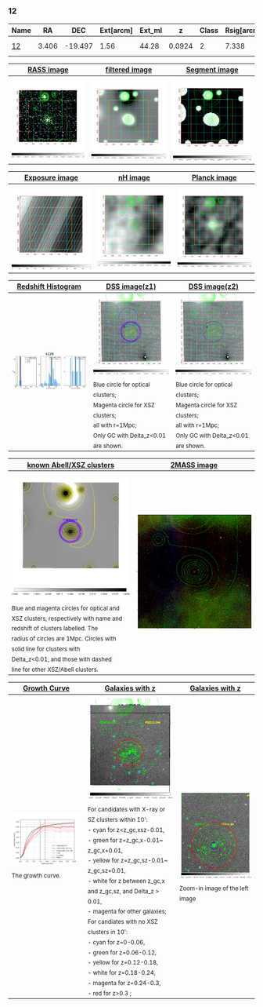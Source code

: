 <div STYLE="page-break-after: always;"></div>

### 12

|Name          |RA          |DEC      | Ext[arcm] | Ext_ml | z    | Class| Rsig[arcmin] | CRsig[c/s] | CR500[c/s] | R500[Mpc] |L500[erg/s]|F500[erg/s/cm^2]| M500[Msun]|Tx[keV]|beta|GC(XSZ,Delta_z<0.01)| GC(OPT,Delta_z<0.01)|GC|alias|
|--------------|------------|------------|---|---|-----------|--------|------|------|----|----|----|----|----|----|----|----|----|----|---|
|[12](script/12.md)     | 3.406       | -19.497       | 1.56    | 44.28   | 0.0924 | 2   | 7.338 |0.297 |0.310 |0.949 |1.293e+44 |6.037e-12 |2.652e+14 |4.023 |0.906 |Tar, |Wen, |Tar, A, |k126|

|[RASS image](../image/12/12_img.pdf)|[filtered image](../image/12/12_fil.pdf)|[Segment image](../image/12/12_seg.pdf)|
|-------------------|--------------------|-------------------|
| <img src="../image/12/12_img.png" width="300">  | <img src="../image/12/12_fil.png" width="300">   | <img src="../image/12/12_seg.png" width="300">  |

|[Exposure image](../image/12/12_mex.pdf)| [nH image](../image/12/12_nh.pdf)| [Planck image](../image/12/12_p.pdf)|
|-------------------|--------------------|-------------------|
|<img src="../image/12/12_mex.png" width="300">   | <img src="../image/12/12_nh.png" width="300">    | <img src="../image/12/12_p.png" width="300"> |

|[Redshift Histogram](../image/12/12_zg.pdf) | [DSS image(z1)](../image/12/12_dss_z1.pdf)      |  [DSS image(z2)](../image/12/12_dss_z2.pdf)    |
|-------------------|--------------------|-------------------|
|<img src="../image/12/12_zg.png" width="300"> |<img src="../image/12/12_dss_z1.png" width="300"> <sub><br>Blue circle for optical clusters; <br>Magenta circle for XSZ clusters; <br>all with r=1Mpc; <br>Only GC with Delta_z<0.01 are shown. </sub>| <img src="../image/12/12_dss_z2.png" width="300"><sub><br>Blue circle for optical clusters; <br>Magenta circle for XSZ clusters; <br>all with r=1Mpc; <br>Only GC with Delta_z<0.01 are shown. </sub> |

|[known Abell/XSZ clusters](../image/12/12_m.pdf) | [2MASS image](../image/12/12_2mass.pdf)      |
|-------------------|-------------------|
|<img src=../image/12/12_m.png width="300"> <sub><br>Blue and magenta circles for optical and <br>XSZ clusters, respectively with name and <br>redshift of clusters labelled. The <br>radius of circles are 1Mpc. Circles with <br>solid line for clusters with <br>Delta_z<0.01, and those with dashed <br>line for other XSZ/Abell clusters.        </sub>|<img src="../image/12/12_2mass.png" width="300">  |

|[Growth Curve](../image/12/12_gca_all.png) |[Galaxies with z](../image/12/12_opt_ned.pdf) |[Galaxies with z](../image/12/12_opt_ned_zoom.pdf) |
|-------------------|-------------------|-------------------|
| <img src="../image/12/12_gca_all.png" width="300"> <sub><br>The growth curve.</sub>| <img src=../image/12/12_opt_ned.png width="300"> <br><sub> For candidates with X-ray or SZ clusters within 10': <br> - cyan for z<z_gc,xsz-0.01, <br> - green for z=z_gc,x-0.01~ z_gc,x+0.01, <br> - yellow for z=z_gc,sz-0.01~ z_gc,sz+0.01, <br> - white for z between z_gc,x and z_gc,sz, and Delta_z > 0.01, <br> - magenta for other galaxies; <br>For candiates with no XSZ clusters in 10': <br> - cyan for z=0-0.06, <br> - green for z=0.06-0.12, <br> - yellow for z=0.12-0.18, <br> - white for z=0.18-0.24, <br> - magenta for z=0.24-0.3, <br> - red for z>0.3 ;  </sub>|<img src=../image/12/12_opt_ned_zoom.png width="300">  <br><sub> Zoom-in image of the left image</sub>|




